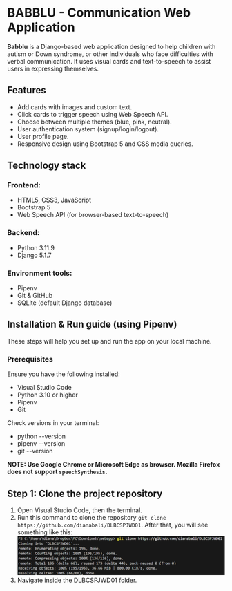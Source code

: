 # BABBLU - Communication Web Application
**Babblu** is a Django-based web application designed to help children with autism or Down syndrome, or other individuals who face difficulties with verbal communication. It uses visual cards and text-to-speech to assist users in expressing themselves.

## Features
- Add cards with images and custom text.
- Click cards to trigger speech using Web Speech API.
- Choose between multiple themes (blue, pink, neutral).
- User authentication system (signup/login/logout).
- User profile page.
- Responsive design using Bootstrap 5 and CSS media queries.

## Technology stack
### Frontend:
- HTML5, CSS3, JavaScript
- Bootstrap 5
- Web Speech API (for browser-based text-to-speech)

### Backend:
- Python 3.11.9
- Django 5.1.7

### Environment tools:
- Pipenv
- Git & GitHub
- SQLite (default Django database)

## Installation & Run guide (using Pipenv)
These steps will help you set up and run the app on your local machine.
### Prerequisites
Ensure you have the following installed:
- Visual Studio Code
- Python 3.10 or higher
- Pipenv
- Git

Check versions in your terminal:
- python --version
- pipenv --version
- git --version

**NOTE: Use Google Chrome or Microsoft Edge as browser. Mozilla Firefox does not support `speechSynthesis`.**

## Step 1: Clone the project repository
1. Open Visual Studio Code, then the terminal.
2. Run this command to clone the repository `git clone https://github.com/dianabali/DLBCSPJWD01`. After that, you will see something like this:
![Screenshot](README_images/gitclone.png)
4. Navigate inside the DLBCSPJWD01 folder.







